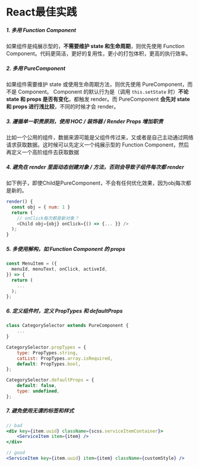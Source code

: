 # React最佳实践

##### 1. 多用 Function Component

如果组件是纯展示型的，**不需要维护 state 和生命周期**，则优先使用 Function Component。代码更简洁，更好的复用性，更小的打包体积，更高的执行效率。

##### 2. 多用 PureComponent

如果组件需要维护 state 或使用生命周期方法，则优先使用 PureComponent，而不是 Component。
Component 的默认行为是（调用 `this.setState` 时）**不论 state 和 props 是否有变化**，都触发 render。而 PureComponent **会先对 state 和 props 进行浅比较**，不同的时候才会 render。

##### 3. 遵循单一职责原则，使用 HOC / 装饰器 / Render Props 增加职责

比如一个公用的组件，数据来源可能是父组件传过来，又或者是自己主动通过网络请求获取数据。这时候可以先定义一个纯展示型的 Function Component，然后再定义一个高阶组件去获取数据

##### 4. 避免在 render 里面动态创建对象 / 方法，否则会导致子组件每次都 render

如下例子，即使Child是PureComponent，不会有任何优化效果，因为obj每次都是新的。
```js
render() {
  const obj = { num: 1 }
  return (
    // onClick每次都是新对象？
    <Child obj={obj} onClick={() => {... }} />
  );
}
```

##### 5. 多使用解构，如 Function Component 的 props

```js
const MenuItem = ({
  menuId, menuText, onClick, activeId,
}) => {
  return (
    ...
  );
};
```

##### 6. 定义组件时，定义 PropTypes 和 defaultProps

```jsx
class CategorySelector extends PureComponent {
    ...
}

CategorySelector.propTypes = {
    type: PropTypes.string,
    catList: PropTypes.array.isRequired,
    default: PropTypes.bool,
};

CategorySelector.defaultProps = {
    default: false,
    type: undefined,
};
```

##### 7. 避免使用无谓的标签和样式

```jsx
// bad
<div key={item.uuid} className={scss.serviceItemContainer}>
    <ServiceItem item={item} />
</div>

// good
<ServiceItem key={item.uuid} item={item} className={customStyle} />

```
